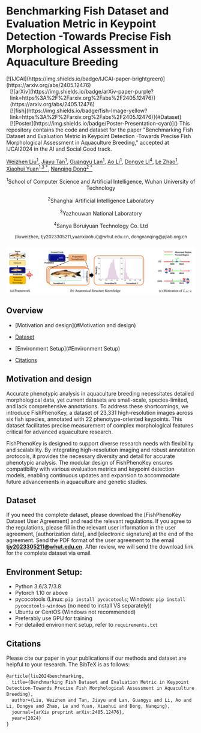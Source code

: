 # Benchmarking Fish Dataset and Evaluation Metric in Keypoint Detection -Towards Precise Fish Morphological Assessment in Aquaculture Breeding
<span style="display:inline-block">
  [![IJCAI](https://img.shields.io/badge/IJCAI-paper-brightgreen)](https://arxiv.org/abs/2405.12476)
</span>
<span style="display:inline-block; margin-left: 10px;">
  [![arXiv](https://img.shields.io/badge/arXiv-paper-purple?link=https%3A%2F%2Farxiv.org%2Fabs%2F2405.12476)](https://arxiv.org/abs/2405.12476)
</span>
<span style="display:inline-block; margin-left: 10px;">
  [![fish](https://img.shields.io/badge/fish-Image-yellow?link=https%3A%2F%2Farxiv.org%2Fabs%2F2405.12476)](#Dataset)
</span>
<span style="display:inline-block; margin-left: 10px;">
  [![Poster](https://img.shields.io/badge/Poster-Presentation-cyan)]()
</span>
This repository contains the code and dataset for the paper "Benchmarking Fish Dataset and Evaluation Metric in Keypoint Detection -Towards Precise Fish Morphological Assessment in Aquaculture Breeding," accepted at IJCAI2024 in the AI and Social Good track.


[Weizhen Liu<sup>1</sup>](https://www.researchgate.net/profile/Weizhen-Liu), [Jiayu Tan<sup>1</sup>](https://arxiv.org/search/cs?searchtype=author&query=Tan,+J), [Guangyu Lan<sup>1</sup>](https://arxiv.org/search/cs?searchtype=author&query=Lan,+G), [Ao Li<sup>1</sup>](https://arxiv.org/search/cs?searchtype=author&query=Li,+A), [Dongye Li<sup>4</sup>](https://arxiv.org/search/cs?searchtype=author&query=Li,+D), [Le Zhao<sup>1</sup>](https://arxiv.org/search/cs?searchtype=author&query=Zhao,+L), [Xiaohui Yuan<sup>1,3 *</sup>](https://arxiv.org/search/cs?searchtype=author&query=Yuan,+X), [Nanqing Dong<sup>2 *</sup>](https://eveningdong.github.io/)

<p align="center"><sup>1</sup>School of Computer Science and Artificial Intelligence, Wuhan University of Technology</p>
<p align="center"><sup>2</sup>Shanghai Artificial Intelligence Laboratory</p>
<p align="center"><sup>3</sup>Yazhouwan National Laboratory</p>
<p align="center"><sup>4</sup>Sanya Boruiyuan Technology Co. Ltd</p>
<p align="center"><sup>{liuweizhen, tjy2023305211,yuanxiaohui}@whut.edu.cn, dongnanqing@pjlab.org.cn</sup></p>

<div style="text-align:center">
<img src="assets/figure.png" width="800" alt="" class="img-responsive">
</div>



## Overview

- [Motivation and design](#Motivation and design)

- [Dataset](#Dataset)
- [Environment Setup](#Environment Setup)
- [Citations](#Citations)



##  Motivation and design

Accurate phenotypic analysis in aquaculture breeding necessitates detailed morphological data, yet current datasets are small-scale, species-limited, and lack comprehensive annotations. To address these shortcomings, we introduce FishPhenoKey, a dataset of 23,331 high-resolution images across six fish species, annotated with 22 phenotype-oriented keypoints. This dataset facilitates precise measurement of complex morphological features critical for advanced aquaculture research.

FishPhenoKey is designed to support diverse research needs with flexibility and scalability. By integrating high-resolution imaging and robust annotation protocols, it provides the necessary diversity and detail for accurate phenotypic analysis. The modular design of FishPhenoKey ensures compatibility with various evaluation metrics and keypoint detection models, enabling continuous updates and expansion to accommodate future advancements in aquaculture and genetic studies.

## Dataset

If you need the complete dataset, please download the [FishPhenoKey Dataset User Agreement] and read the relevant regulations. If you agree to the regulations, please fill in the relevant user information in the user agreement, [authorization date], and [electronic signature] at the end of the agreement. Send the PDF format of the user agreement to the email **[tjy2023305211@whut.edu.cn](mailto:tjy2023305211@whut.edu.cn)**. After review, we will send the download link for the complete dataset via email.

## Environment Setup:

* Python 3.6/3.7/3.8
* Pytorch 1.10 or above
* pycocotools (Linux: `pip install pycocotools`; Windows: `pip install pycocotools-windows` (no need to install VS separately))
* Ubuntu or CentOS (Windows not recommended)
* Preferably use GPU for training
* For detailed environment setup, refer to `requirements.txt`

## Citations
Please cite our paper in your publications if our methods and dataset are helpful to your research. The BibTeX is as follows:

~~~
@article{liu2024benchmarking,
  title={Benchmarking Fish Dataset and Evaluation Metric in Keypoint Detection-Towards Precise Fish Morphological Assessment in Aquaculture Breeding},
  author={Liu, Weizhen and Tan, Jiayu and Lan, Guangyu and Li, Ao and Li, Dongye and Zhao, Le and Yuan, Xiaohui and Dong, Nanqing},
  journal={arXiv preprint arXiv:2405.12476},
  year={2024}
}
~~~


